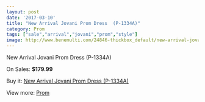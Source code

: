 ```yaml
---
layout: post
date: '2017-03-10'
title: "New Arrival Jovani Prom Dress  (P-1334A)"
category: Prom
tags: ["sale","arrival","jovani","prom","style"]
image: http://www.benemulti.com/24846-thickbox_default/new-arrival-jovani-prom-dress-p-1334a.jpg
---
```

New Arrival Jovani Prom Dress  (P-1334A)

On Sales: **$179.99**
<a href="https://www.benemulti.com/en/prom/9757-new-arrival-jovani-prom-dress-p-1334a.html"><amp-img layout="responsive" width="600" height="600" src="//www.benemulti.com/24846-thickbox_default/new-arrival-jovani-prom-dress-p-1334a.jpg" alt="New Arrival Jovani Prom Dress  (P-1334A) 0" /></a>
<a href="https://www.benemulti.com/en/prom/9757-new-arrival-jovani-prom-dress-p-1334a.html"><amp-img layout="responsive" width="600" height="600" src="//www.benemulti.com/24847-thickbox_default/new-arrival-jovani-prom-dress-p-1334a.jpg" alt="New Arrival Jovani Prom Dress  (P-1334A) 1" /></a>

Buy it: [New Arrival Jovani Prom Dress  (P-1334A)](https://www.benemulti.com/en/prom/9757-new-arrival-jovani-prom-dress-p-1334a.html "New Arrival Jovani Prom Dress  (P-1334A)")

View more: [Prom](https://www.benemulti.com/en/78-prom "Prom")